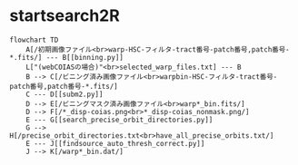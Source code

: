 # startsearch2R

```mermaid
flowchart TD
    A[/初期画像ファイル<br>warp-HSC-フィルタ-tract番号-patch番号,patch番号-*.fits/] --- B[[binning.py]]
    L["(webCOIASの場合)"<br>selected_warp_files.txt] --- B
    B --> C[/ビニング済み画像ファイル<br>warpbin-HSC-フィルタ-tract番号-patch番号,patch番号-*.fits/]
    C --- D[[subm2.py]]
    D --> E[/ビニングマスク済み画像ファイル<br>warp*_bin.fits/]
    D --> F[/*_disp-coias.png<br>*_disp-coias_nonmask.png/]
    E --- G[[search_precise_orbit_directories.py]]
    G --> H[/precise_orbit_directories.txt<br>have_all_precise_orbits.txt/]
    E --- J[[findsource_auto_thresh_correct.py]]
    J --> K[/warp*_bin.dat/]
``````

<!--
    click B "https://github.com/COIAS-program/COIAS_program_github/blob/main/src2_startsearch2R/binning.py"
    click D "https://github.com/COIAS-program/COIAS_program_github/blob/main/src2_startsearch2R/subm2.py"
    click G "https://github.com/COIAS-program/COIAS_program_github/blob/main/src2_startsearch2R/search_precise_orbit_directories.py"
    click J "https://github.com/COIAS-program/COIAS_program_github/blob/main/src2_startsearch2R/findsource_auto_thresh_correct.py"
    click H "https://github.com/COIAS-program/COIAS_program_github/blob/main/flowcharts/sample1/precise_orbit_directories_and_have_all_precise_orbits.txt"
    click K "https://github.com/COIAS-program/COIAS_program_github/blob/main/flowcharts/sample1/warp01_bin.dat"
-->